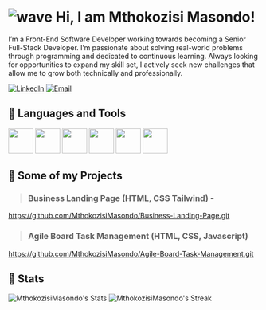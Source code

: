 # ![wave](https://github.com/user-attachments/assets/cf857b1e-a676-4aa0-8f0b-ea167dc06509) Hi, I am Mthokozisi Masondo!

I’m a Front-End Software Developer working towards becoming a Senior Full-Stack Developer. I’m passionate about solving real-world problems through programming and dedicated to continuous learning. Always looking for opportunities to expand my skill set, I actively seek new challenges that allow me to grow both technically and professionally.

[![LinkedIn](https://img.shields.io/badge/LinkedIn-0077B5?style=for-the-badge&logo=linkedin&logoColor=white)](https://www.linkedin.com/in/mthokozisi-masondo-229219318/) [![Email](https://img.shields.io/badge/Gmail-D14836?style=for-the-badge&logo=gmail&logoColor=white)](mailto:m.masondo2001@gmail,com)

## 🧰 Languages and Tools
<p align="left">
<img src= "https://user-images.githubusercontent.com/25181517/192158954-f88b5814-d510-4564-b285-dff7d6400dad.png" width="50"> 
<img src= "https://user-images.githubusercontent.com/25181517/183898674-75a4a1b1-f960-4ea9-abcb-637170a00a75.png" width="50">
<img src= "https://user-images.githubusercontent.com/25181517/202896760-337261ed-ee92-4979-84c4-d4b829c7355d.png" width="50">
<img src= "https://user-images.githubusercontent.com/25181517/117447155-6a868a00-af3d-11eb-9cfe-245df15c9f3f.png" width="50">
<img src= "https://user-images.githubusercontent.com/25181517/192108891-d86b6220-e232-423a-bf5f-90903e6887c3.png" width="50">
<img src= "https://user-images.githubusercontent.com/25181517/192108372-f71d70ac-7ae6-4c0d-8395-51d8870c2ef0.png" width="50">
</p>

## 📁 Some of my Projects

> ### Business Landing Page (HTML, CSS Tailwind) -

https://github.com/MthokozisiMasondo/Business-Landing-Page.git


> ### Agile Board Task Management (HTML, CSS, Javascript)

https://github.com/MthokozisiMasondo/Agile-Board-Task-Management.git

## 🔢 Stats

![MthokozisiMasondo's Stats](https://github-readme-stats.vercel.app/api?username=MthokozisiMasondo&theme=vue-dark&show_icons=true&hide_border=false&count_private=true)
![MthokozisiMasondo's Streak](https://github-readme-streak-stats.herokuapp.com/?user=MthokozisiMasondo&theme=vue-dark&hide_border=false)
